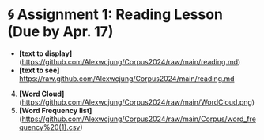 
# 🌀 Assignment 1: Reading Lesson (Due by Apr. 17)

+ **[text to display]** (https://github.com/Alexwcjung/Corpus2024/raw/main/reading.md)
+ **[text to see]** https://raw.github.com/Alexwcjung/Corpus2024/main/reading.md

4. **[Word Cloud]**(https://github.com/Alexwcjung/Corpus2024/raw/main/WordCloud.png)
5. **[Word Frequency list]** (https://github.com/Alexwcjung/Corpus2024/raw/main/Corpus/word_frequency%20(1).csv)
